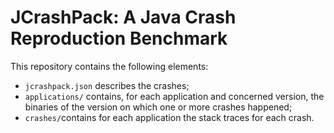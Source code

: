 # JCrashPack: A Java Crash Reproduction Benchmark

This repository contains the following elements:
- `jcrashpack.json` describes the crashes;
- `applications/` contains, for each application and concerned version, the binaries of the version on which one or more crashes happened;
- `crashes/`contains for each application the stack traces for each crash.

